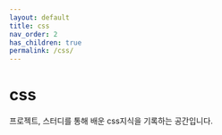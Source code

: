 ```yaml
---
layout: default
title: css
nav_order: 2
has_children: true
permalink: /css/
---
```


# css
프로젝트, 스터디를 통해 배운 css지식을 기록하는 공간입니다.
